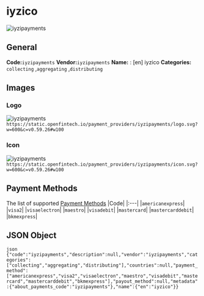 # iyzico 
![iyzipayments](https://static.openfintech.io/payment_providers/iyzipayments/logo.svg?w=600&c=v0.59.26#w100) 
## General 
**Code:**`iyzipayments` 
**Vendor:**`iyzipayments` 
**Name:** 
:	[en] iyzico 
**Categories:** 
`collecting` ,`aggregating` ,`distributing` 
## Images 
### Logo 
![iyzipayments](https://static.openfintech.io/payment_providers/iyzipayments/logo.svg?w=600&c=v0.59.26#w100) 
``` https://static.openfintech.io/payment_providers/iyzipayments/logo.svg?w=600&c=v0.59.26#w100 ``` 
### Icon 
![iyzipayments](https://static.openfintech.io/payment_providers/iyzipayments/icon.svg?w=600&c=v0.59.26#w100) 
``` https://static.openfintech.io/payment_providers/iyzipayments/icon.svg?w=600&c=v0.59.26#w100 ``` 
## Payment Methods 
The list of supported [Payment Methods](#) 
|Code| 
|:---| 
|`americanexpress`| 
|`visa2`| 
|`visaelectron`| 
|`maestro`| 
|`visadebit`| 
|`mastercard`| 
|`mastercarddebit`| 
|`bkmexpress`| 
 
## JSON Object 
```json {"code":"iyzipayments","description":null,"vendor":"iyzipayments","categories":["collecting","aggregating","distributing"],"countries":null,"payment_method":["americanexpress","visa2","visaelectron","maestro","visadebit","mastercard","mastercarddebit","bkmexpress"],"payout_method":null,"metadata":{"about_payments_code":"iyzipayments"},"name":{"en":"iyzico"}} ``` 
